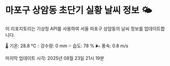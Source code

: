 
# 마포구 상암동 초단기 실황 날씨 정보 🌤️

이 리포지토리는 기상청 API를 사용하여 서울 마포구 상암동의 날씨 정보를 업데이트합니다. 

🌡️ 기온: 28.8 ℃
💧 강수량: 0 mm
💦 습도: 78 %
🌬️ 풍속: 0.8 m/s

마지막 업데이트 시각: 2025년 08월 23일 21시 19분    
